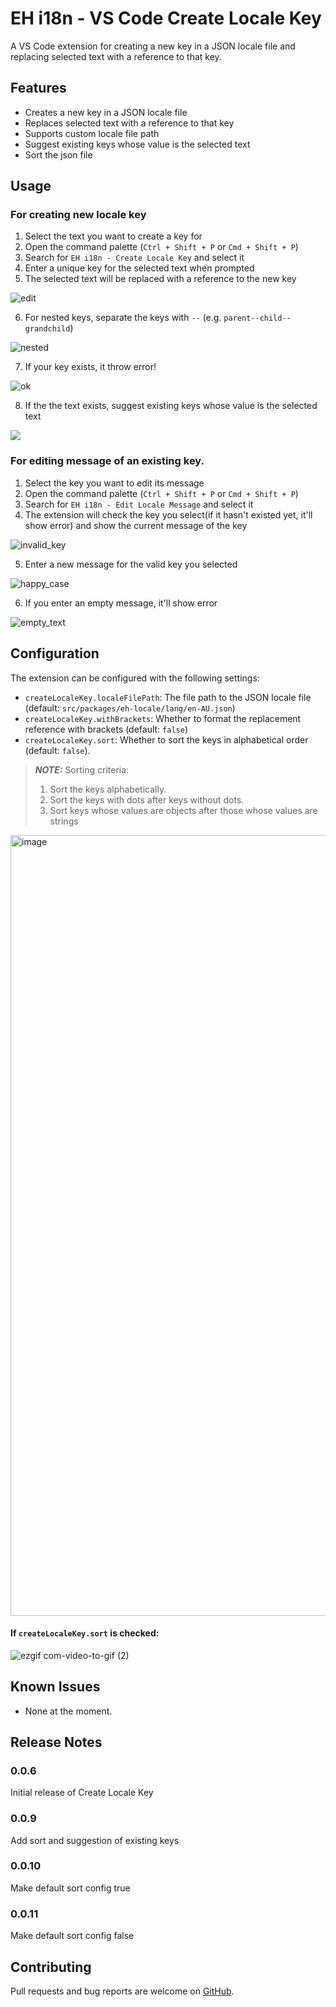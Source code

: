 # EH i18n - VS Code Create Locale Key

A VS Code extension for creating a new key in a JSON locale file and replacing selected text with a reference to that key.

## Features

- Creates a new key in a JSON locale file
- Replaces selected text with a reference to that key
- Supports custom locale file path
- Suggest existing keys whose value is the selected text
- Sort the json file

## Usage
### For creating new locale key
1. Select the text you want to create a key for
2. Open the command palette (`Ctrl + Shift + P` or `Cmd + Shift + P`)
3. Search for `EH i18n - Create Locale Key` and select it
4. Enter a unique key for the selected text when prompted
5. The selected text will be replaced with a reference to the new key

![edit](https://user-images.githubusercontent.com/92286197/229753494-544aa4eb-c807-4386-9cdb-7d562daaa9d7.gif)

6. For nested keys, separate the keys with `--` (e.g. `parent--child--grandchild`)

![nested](https://user-images.githubusercontent.com/92286197/229753517-c2eec429-9cd9-400b-aefb-1ca39bf9487b.gif)

7. If your key exists, it throw error!

![ok](https://user-images.githubusercontent.com/92286197/229753537-d30555d4-3d4b-4ba0-bff1-98512234d1c0.gif)

8. If the the text exists, suggest existing keys whose value is the selected text
<img src="https://github.com/quangdle/eh-i18n-extension/assets/92286197/582413b0-f165-481a-958c-54987e038fbf" />

### For editing message of an existing key.
1. Select the key you want to edit its message
2. Open the command palette (`Ctrl + Shift + P` or `Cmd + Shift + P`)
3. Search for `EH i18n - Edit Locale Message` and select it
4. The extension will check the key you select(if it hasn't existed yet, it'll show error) and show the current message of the key
<img src="https://github.com/quangdle/eh-i18n-extension/assets/116699596/b11f6596-ff71-4b63-9992-511f316e7d0c" alt="invalid_key"/>

5. Enter a new message for the valid key you selected
<img src="https://github.com/quangdle/eh-i18n-extension/assets/116699596/59e681db-2ebf-493a-b238-f573919e726c" alt="happy_case"/>

6. If you enter an empty message, it'll show error
<img src="https://github.com/quangdle/eh-i18n-extension/assets/116699596/65a9632e-4d5e-4894-9a54-74646a680b69" alt="empty_text"/>

## Configuration

The extension can be configured with the following settings:

- `createLocaleKey.localeFilePath`: The file path to the JSON locale file (default: `src/packages/eh-locale/lang/en-AU.json`)
- `createLocaleKey.withBrackets`: Whether to format the replacement reference with brackets (default: `false`)
- `createLocaleKey.sort`: Whether to sort the keys in alphabetical order (default: `false`). 

> **_NOTE:_** Sorting criteria:
> 1. Sort the keys alphabetically.
> 2. Sort the keys with dots after keys without dots.
> 3. Sort keys whose values are objects after those whose values are strings

<img width="1249" alt="image" src="https://github.com/quangdle/eh-i18n-extension/assets/92286197/dbb2040f-569e-44d4-84d0-acb597380378">

#### If `createLocaleKey.sort` is checked:

![ezgif com-video-to-gif (2)](https://github.com/quangdle/eh-i18n-extension/assets/92286197/8144338e-f0c7-4093-b181-bd4dfc4c35b0)

## Known Issues

- None at the moment.

## Release Notes

### 0.0.6

Initial release of Create Locale Key

### 0.0.9

Add sort and suggestion of existing keys

### 0.0.10

Make default sort config true

### 0.0.11

Make default sort config false

## Contributing

Pull requests and bug reports are welcome on [GitHub](https://github.com/YOUR_USERNAME/YOUR_REPO_NAME).
